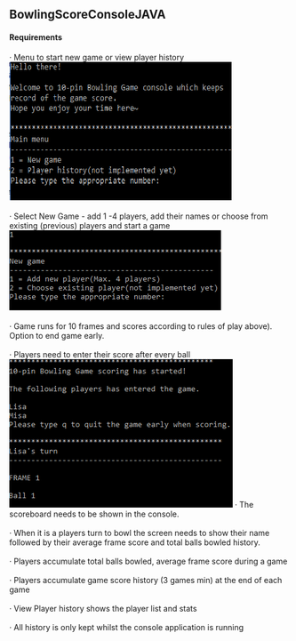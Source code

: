 <h2>BowlingScoreConsoleJAVA</h2>

<h4>Requirements</h4>

<p>
·         Menu to start new game or view player history
<br>
<img src="https://github.com/munagurung/ProjectImages/blob/master/bowling/bowling.PNG"/>
<br>
<br>
·         Select New Game - add 1 -4 players, add their names or choose from existing (previous) players and start a game
<br>
<img src="https://github.com/munagurung/ProjectImages/blob/master/bowling/newgamemenu.PNG"/>
<br>
<br>
·         Game runs for 10 frames and scores according to rules of play above). Option to end game early.
<br>
<br>
·         Players need to enter their score after every ball
<br>
<img src="https://github.com/munagurung/ProjectImages/blob/master/bowling/gameenter.PNG"/>
·         The scoreboard needs to be shown in the console.
<br>
<br>
·         When it is a players turn to bowl the screen needs to show their name followed by their average frame score and total balls bowled history.
<br>
<br>
·         Players accumulate total balls bowled, average frame score during a game
<br>
<br>
·         Players accumulate game score history (3 games min) at the end of each game
<br>
<br>
·         View Player history shows the player list and stats
<br>
<br>
·         All history is only kept whilst the console application is running
</p>
